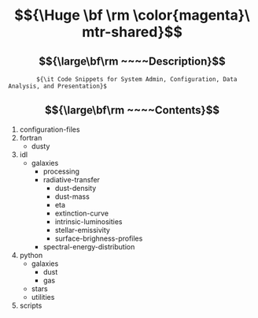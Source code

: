 # $${\Huge \bf \rm \color{magenta}\ mtr-shared}$$

## $${\large\bf\rm ~~~~Description}$$ 

            ${\it Code Snippets for System Admin, Configuration, Data Analysis, and Presentation}$

## $${\large\bf\rm ~~~~Contents}$$ 

1. configuration-files
2. fortran
   - dusty
4. idl
   - galaxies
     - processing
     - radiative-transfer
       - dust-density
       - dust-mass
       - eta
       - extinction-curve
       - intrinsic-luminosities
       - stellar-emissivity
       - surface-brighness-profiles
     - spectral-energy-distribution
6. python
   - galaxies
     - dust
     - gas
   - stars
   - utilities
7. scripts
